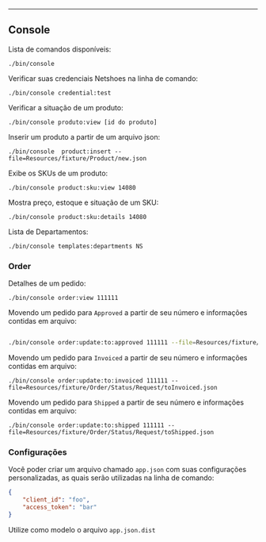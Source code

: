---

## Console

Lista de comandos disponíveis:

    ./bin/console

Verificar suas credenciais Netshoes na linha de comando:

    ./bin/console credential:test

Verificar a situação de um produto:

    ./bin/console produto:view [id do produto]

Inserir um produto a partir de um arquivo json:

    ./bin/console  product:insert --file=Resources/fixture/Product/new.json

Exibe os SKUs de um produto:

    ./bin/console product:sku:view 14080

Mostra preço, estoque e situação de um SKU:

    ./bin/console product:sku:details 14080


Lista de Departamentos:

    ./bin/console templates:departments NS

### Order

Detalhes de um pedido:

    ./bin/console order:view 111111

Movendo um pedido para ``Approved`` a partir de seu número e informações contidas em arquivo:

``` bash

./bin/console order:update:to:approved 111111 --file=Resources/fixture/Order/Status/Request/toApproved.json

```

Movendo um pedido para ``Invoiced`` a partir de seu número e informações contidas em arquivo:

    ./bin/console order:update:to:invoiced 111111 --file=Resources/fixture/Order/Status/Request/toInvoiced.json

Movendo um pedido para ``Shipped`` a partir de seu número e informações contidas em arquivo:

    ./bin/console order:update:to:shipped 111111 --file=Resources/fixture/Order/Status/Request/toShipped.json



### Configurações

Você poder criar um arquivo chamado ``app.json`` com suas configurações personalizadas, as quais serão utilizadas na linha de comando:

``` JSON
{
    "client_id": "foo",
    "access_token": "bar"
}
```

Utilize como modelo o arquivo ``app.json.dist``
